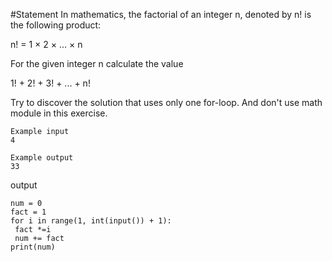 #Statement
In mathematics, the factorial of an integer n, denoted by n! is the following product:

n! = 1 × 2 × … × n

For the given integer n calculate the value 

1! + 2! + 3! + ... + n!

Try to discover the solution that uses only one for-loop. And don't use math module in this exercise.
~~~
Example input
4

Example output
33
~~~
output
~~~
num = 0
fact = 1
for i in range(1, int(input()) + 1):
 fact *=i
 num += fact
print(num)

~~~
